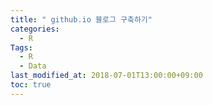 ```yaml
---
title: " github.io 블로그 구축하기"
categories: 
  - R
Tags:
  - R
  - Data
last_modified_at: 2018-07-01T13:00:00+09:00
toc: true
---
```


